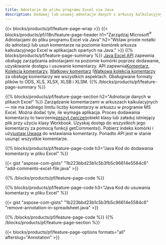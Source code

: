 ```yaml
---
title: Adnotacje do pliku programu Excel via Java
description: Dodawaj lub usuwaj adnotacje danych z arkuszy kalkulacyjnych Excel i OpenOffice za pomocą biblioteki Java.
---
```

{{< blocks/products/pf/feature-page-wrap >}}
{{< blocks/products/pf/i18n/feature-page-header h1="Zarządzaj Microsoft<sup>&reg;</sup> Adnotacjami do pliku programu Excel via Java" h2="Wstaw proste notatki do adnotacji lub usuń komentarze na poziomie komórek arkusza kalkulacyjnego Excel w aplikacjach opartych na Java." >}}
{{% blocks/products/pf/feature-page-summary %}}
[Java Excel API](/cells/pl/java/) zapewnia obsługę zarządzania adnotacjami na poziomie komórki poprzez dodawanie, uzyskiwanie dostępu i usuwanie komentarzy. API zapewnia[Komentarz](https://reference.aspose.com/cells/java/com.aspose.cells/Comment), [Kolekcja komentarzy](https://reference.aspose.com/cells/java/com.aspose.cells/CommentCollection), [Wątkowy komentarz](https://reference.aspose.com/cells/java/com.aspose.cells/ThreadedComment) I[Wątkowa kolekcja komentarzy](https://reference.aspose.com/cells/java/com.aspose.cells/ThreadedCommentCollection) za obsługę komentarzy we wszystkich aspektach.
Obsługiwane formaty plików to ODS, XLS, XLSX, XLSB i XLSM.
{{% /blocks/products/pf/feature-page-summary %}}

{{% blocks/products/pf/feature-page-section h2="Adnotacje danych w plikach Excel" %}}
 Zarządzanie komentarzami w arkuszach kalkulacyjnych — nie ma żadnego limitu liczby komentarzy w arkuszu w programie MS Excel. Można dodać tyle, ile wymaga aplikacja. Proces dodawania komentarzy to tworzenie[zeszyt ćwiczeń](https://reference.aspose.com/cells/java/com.aspose.cells/Workbook)obiekt klasy lub załaduj istniejący plik przy użyciu klasy Workbook. Uzyskaj dostęp do wszystkich jego komentarzy za pomocą funkcji getComments(). Pobierz indeks komórki i użyj[ustaw Uwaga](https://reference.aspose.com/cells/java/com.aspose.cells/comment#Note) do wstawiania komentarzy. Ponadto API jest w stanie usunąć wszystkie komentarze.

{{% blocks/products/pf/feature-page-code h3="Java Kod do dodawania komentarzy w pliku Excel" %}}

{{< gist "aspose-com-gists" "1b223bbd23b1c5b3fb5c96614e5584c6" "add-comments-excel-file.java" >}}

{{% /blocks/products/pf/feature-page-code %}}

{{% blocks/products/pf/feature-page-code h3="Java Kod do usuwania komentarzy w pliku Excel" %}}

{{< gist "aspose-com-gists" "1b223bbd23b1c5b3fb5c96614e5584c6" "remove-annotation-in-spreadsheet.java" >}}

{{% /blocks/products/pf/feature-page-code %}}
{{% /blocks/products/pf/feature-page-section %}}

{{< blocks/products/pf/feature-page-options formats="all" afterslug="Annotation" >}}
